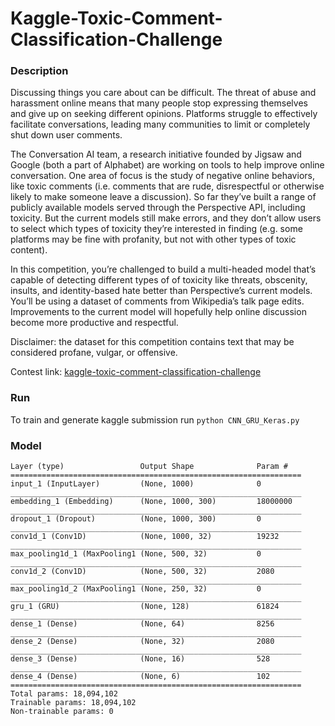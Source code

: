# Kaggle-Toxic-Comment-Classification-Challenge

### Description
Discussing things you care about can be difficult. The threat of abuse and harassment online means that many people stop expressing themselves and give up on seeking different opinions. Platforms struggle to effectively facilitate conversations, leading many communities to limit or completely shut down user comments.

The Conversation AI team, a research initiative founded by Jigsaw and Google (both a part of Alphabet) are working on tools to help improve online conversation. One area of focus is the study of negative online behaviors, like toxic comments (i.e. comments that are rude, disrespectful or otherwise likely to make someone leave a discussion). So far they’ve built a range of publicly available models served through the Perspective API, including toxicity. But the current models still make errors, and they don’t allow users to select which types of toxicity they’re interested in finding (e.g. some platforms may be fine with profanity, but not with other types of toxic content).

In this competition, you’re challenged to build a multi-headed model that’s capable of detecting different types of of toxicity like threats, obscenity, insults, and identity-based hate better than Perspective’s current models. You’ll be using a dataset of comments from Wikipedia’s talk page edits. Improvements to the current model will hopefully help online discussion become more productive and respectful.

Disclaimer: the dataset for this competition contains text that may be considered profane, vulgar, or offensive.

Contest link: [kaggle-toxic-comment-classification-challenge](https://www.kaggle.com/c/jigsaw-toxic-comment-classification-challenge)

 ### Run 
 To train and generate kaggle submission run ``python CNN_GRU_Keras.py``
 
 ### Model
 
 ````
 Layer (type)                 Output Shape              Param #   
=================================================================
input_1 (InputLayer)         (None, 1000)              0         
_________________________________________________________________
embedding_1 (Embedding)      (None, 1000, 300)         18000000  
_________________________________________________________________
dropout_1 (Dropout)          (None, 1000, 300)         0         
_________________________________________________________________
conv1d_1 (Conv1D)            (None, 1000, 32)          19232     
_________________________________________________________________
max_pooling1d_1 (MaxPooling1 (None, 500, 32)           0         
_________________________________________________________________
conv1d_2 (Conv1D)            (None, 500, 32)           2080      
_________________________________________________________________
max_pooling1d_2 (MaxPooling1 (None, 250, 32)           0         
_________________________________________________________________
gru_1 (GRU)                  (None, 128)               61824     
_________________________________________________________________
dense_1 (Dense)              (None, 64)                8256      
_________________________________________________________________
dense_2 (Dense)              (None, 32)                2080      
_________________________________________________________________
dense_3 (Dense)              (None, 16)                528       
_________________________________________________________________
dense_4 (Dense)              (None, 6)                 102       
=================================================================
Total params: 18,094,102
Trainable params: 18,094,102
Non-trainable params: 0

````


